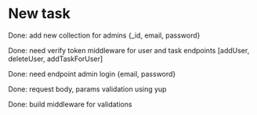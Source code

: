 # New task


Done: add new collection for admins {_id, email, password}                                                  

Done: need verify token middleware for user and task endpoints [addUser, deleteUser, addTaskForUser]

Done: need endpoint admin login {email, password}

Done: request body, params validation using yup

Done: build middleware for validations